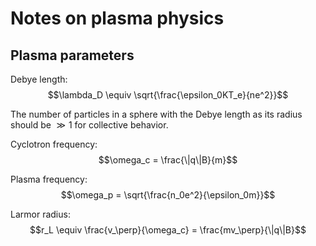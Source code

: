 # Notes on plasma physics

## Plasma parameters

Debye length: $$\lambda_D \equiv \sqrt{\frac{\epsilon_0KT_e}{ne^2}}$$

The number of particles in a sphere with the Debye length as its radius should be $\gg1$ for collective behavior.

Cyclotron frequency: $$\omega_c = \frac{\|q\|B}{m}$$

Plasma frequency: $$\omega_p = \sqrt{\frac{n_0e^2}{\epsilon_0m}}$$

Larmor radius: $$r_L \equiv \frac{v_\perp}{\omega_c} = \frac{mv_\perp}{\|q\|B}$$

